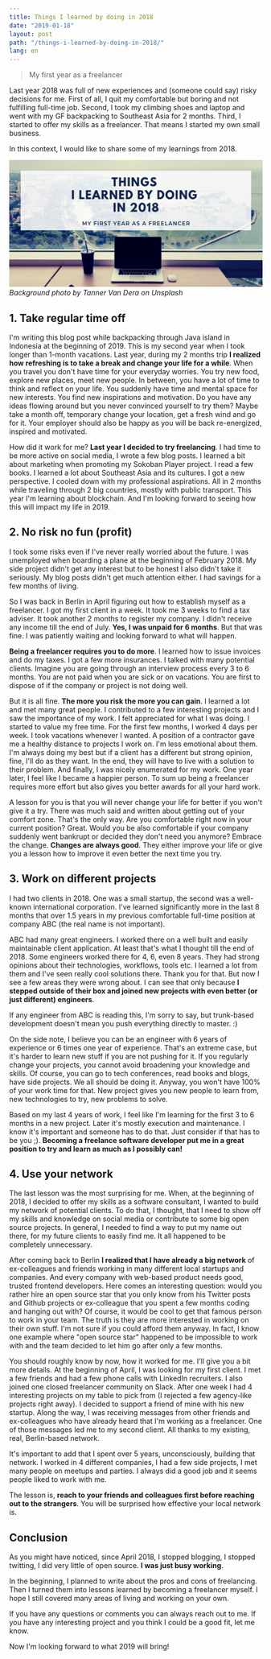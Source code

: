 ```yaml
---
title: Things I learned by doing in 2018
date: "2019-01-18"
layout: post
path: "/things-i-learned-by-doing-in-2018/"
lang: en
---
```


> My first year as a freelancer

Last year 2018 was full of new experiences and (someone could say) risky decisions for me. First of all, I quit my comfortable but boring and not fulfilling full-time job. Second, I took my climbing shoes and laptop and went with my GF backpacking to Southeast Asia for 2 months. Third, I started to offer my skills as a freelancer. That means I started my own small business.

In this context, I would like to share some of my learnings from 2018.

![things I learned by doing](./promo.jpg)
_Background photo by Tanner Van Dera on Unsplash_

## 1. Take regular time off

I'm writing this blog post while backpacking through Java island in Indonesia at the beginning of 2019. This is my second year when I took longer than 1-month vacations. Last year, during my 2 months trip **I realized how refreshing is to take a break and change your life for a while**. When you travel you don't have time for your everyday worries. You try new food, explore new places, meet new people. In between, you have a lot of time to think and reflect on your life. You suddenly have time and mental space for new interests. You find new inspirations and motivation. Do you have any ideas flowing around but you never convinced yourself to try them? Maybe take a month off, temporary change your location, get a fresh wind and go for it. Your employer should also be happy as you will be back re-energized, inspired and motivated.

How did it work for me? **Last year I decided to try freelancing**. I had time to be more active on social media, I wrote a few blog posts. I learned a bit about marketing when promoting my Sokoban Player project. I read a few books. I learned a lot about Southeast Asia and its cultures. I got a new perspective. I cooled down with my professional aspirations. All in 2 months while traveling through 2 big countries, mostly with public transport. This year I'm learning about blockchain. And I'm looking forward to seeing how this will impact my life in 2019.

## 2. No risk no fun (profit)

I took some risks even if I've never really worried about the future. I was unemployed when boarding a plane at the beginning of February 2018. My side project didn't get any interest but to be honest I also didn't take it seriously. My blog posts didn't get much attention either. I had savings for a few months of living.

So I was back in Berlin in April figuring out how to establish myself as a freelancer. I got my first client in a week. It took me 3 weeks to find a tax adviser. It took another 2 months to register my company. I didn't receive any income till the end of July. **Yes, I was unpaid for 6 months**. But that was fine. I was patiently waiting and looking forward to what will happen.

**Being a freelancer requires you to do more**. I learned how to issue invoices and do my taxes. I got a few more insurances. I talked with many potential clients. Imagine you are going through an interview process every 3 to 6 months. You are not paid when you are sick or on vacations. You are first to dispose of if the company or project is not doing well.

But it is all fine. **The more you risk the more you can gain**. I learned a lot and met many great people. I contributed to a few interesting projects and I saw the importance of my work. I felt appreciated for what I was doing. I started to value my free time. For the first few months, I worked 4 days per week. I took vacations whenever I wanted. A position of a contractor gave me a healthy distance to projects I work on. I'm less emotional about them. I'm always doing my best but if a client has a different but strong opinion, fine, I'll do as they want. In the end, they will have to live with a solution to their problem. And finally, I was nicely enumerated for my work. One year later, I feel like I became a happier person. To sum up being a freelancer requires more effort but also gives you better awards for all your hard work.

A lesson for you is that you will never change your life for better if you won't give it a try. There was much said and written about getting out of your comfort zone. That's the only way. Are you comfortable right now in your current position? Great. Would you be also comfortable if your company suddenly went bankrupt or decided they don't need you anymore? Embrace the change. **Changes are always good**. They either improve your life or give you a lesson how to improve it even better the next time you try.

## 3. Work on different projects

I had two clients in 2018. One was a small startup, the second was a well-known international corporation. I've learned significantly more in the last 8 months that over 1.5 years in my previous comfortable full-time position at company ABC (the real name is not important).

ABC had many great engineers. I worked there on a well built and easily maintainable client application. At least that's what I thought till the end of 2018. Some engineers worked there for 4, 6, even 8 years. They had strong opinions about their technologies, workflows, tools etc. I learned a lot from them and I've seen really cool solutions there. Thank you for that. But now I see a few areas they were wrong about. I can see that only because **I stepped outside of their box and joined new projects with even better (or just different) engineers**.

If any engineer from ABC is reading this, I'm sorry to say, but trunk-based development doesn't mean you push everything directly to master. :)

On the side note, I believe you can be an engineer with 6 years of experience or 6 times one year of experience. That's an extreme case, but it's harder to learn new stuff if you are not pushing for it. If you regularly change your projects, you cannot avoid broadening your knowledge and skills. Of course, you can go to tech conferences, read books and blogs, have side projects. We all should be doing it. Anyway, you won't have 100% of your work time for that. New project gives you new people to learn from, new technologies to try, new problems to solve.

Based on my last 4 years of work, I feel like I'm learning for the first 3 to 6 months in a new project. Later it's mostly execution and maintenance. I know it's important and someone has to do that. Just consider if that has to be you ;). **Becoming a freelance software developer put me in a great position to try and learn as much as I possibly can!**

## 4. Use your network

The last lesson was the most surprising for me. When, at the beginning of 2018, I decided to offer my skills as a software consultant, I wanted to build my network of potential clients. To do that, I thought, that I need to show off my skills and knowledge on social media or contribute to some big open source projects. In general, I needed to find a way to put my name out there, for my future clients to easily find me. It all happened to be completely unnecessary.

After coming back to Berlin **I realized that I have already a big network** of ex-colleagues and friends working in many different local startups and companies. And every company with web-based product needs good, trusted frontend developers. Here comes an interesting question: would you rather hire an open source star that you only know from his Twitter posts and Github projects or ex-colleague that you spent a few months coding and hanging out with? Of course, it would be cool to get that famous person to work in your team. The truth is they are more interested in working on their own stuff. I'm not sure if you could afford them anyway. In fact, I know one example where "open source star" happened to be impossible to work with and the team decided to let him go after only a few months.

You should roughly know by now, how it worked for me. I'll give you a bit more details. At the beginning of April, I was looking for my first client. I met a few friends and had a few phone calls with LinkedIn recruiters. I also joined one closed freelancer community on Slack. After one week I had 4 interesting projects on my table to pick from (I rejected a few agency-like projects right away). I decided to support a friend of mine with his new startup. Along the way, I was receiving messages from other friends and ex-colleagues who have already heard that I'm working as a freelancer. One of those messages led me to my second client. All thanks to my existing, real, Berlin-based network.

It's important to add that I spent over 5 years, unconsciously, building that network. I worked in 4 different companies, I had a few side projects, I met many people on meetups and parties. I always did a good job and it seems people liked to work with me.

The lesson is, **reach to your friends and colleagues first before reaching out to the strangers**. You will be surprised how effective your local network is.

## Conclusion

As you might have noticed, since April 2018, I stopped blogging, I stopped twitting, I did very little of open source. **I was just busy working**.

In the beginning, I planned to write about the pros and cons of freelancing. Then I turned them into lessons learned by becoming a freelancer myself. I hope I still covered many areas of living and working on your own.

If you have any questions or comments you can always reach out to me. If you have any interesting project and you think I could be a good fit, let me know.

Now I'm looking forward to what 2019 will bring!
